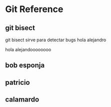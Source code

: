 # Git Reference

## git bisect
git bisect sirve para detectar bugs
hola alejandro

hola alejandoooooooo


## bob esponja

## patricio

## calamardo